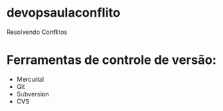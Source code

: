 # devopsaulaconflito
Resolvendo Conflitos

# Ferramentas de controle de versão:

* Mercurial
* Git
* Subversion
* CVS
